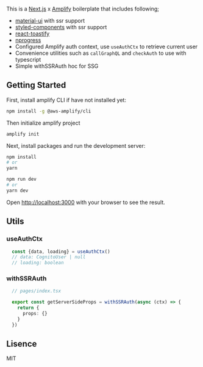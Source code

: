 This is a [Next.js](https://nextjs.org/) x [Amplify](https://docs.amplify.aws/) boilerplate that includes following;

- [material-ui](https://github.com/mui-org/material-ui) with ssr support
- [styled-components](https://github.com/styled-components/styled-components) with ssr support
- [react-toastify](https://github.com/fkhadra/react-toastify)
- [nprogress](https://github.com/rstacruz/nprogress)
- Configured Amplify auth context, use `useAuthCtx` to retrieve current user
- Convenience utilities such as `callGraphQL` and `checkAuth` to use with typescript
- Simple withSSRAuth hoc for SSG


## Getting Started

First, install amplify CLI if have not installed yet:

```bash
npm install -g @aws-amplify/cli
```

Then initialize amplify project

```bash
amplify init
```

Next, install packages and run the development server:

```bash
npm install
# or
yarn
```

```bash
npm run dev
# or
yarn dev
```

Open [http://localhost:3000](http://localhost:3000) with your browser to see the result.


## Utils

### useAuthCtx

```typescript
  const {data, loading} = useAuthCtx()
  // data: CognitoUser | null
  // loading: boolean

```

### withSSRAuth

```typescript
  // pages/index.tsx

  export const getServerSideProps = withSSRAuth(async (ctx) => {
    return {
      props: {}
    }
  })
```

## Lisence

MIT

